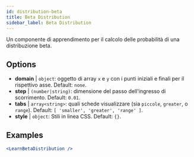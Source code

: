 ```yaml
---
id: distribution-beta
title: Beta Distribution
sidebar_label: Beta Distribution
---
```


Un componente di apprendimento per il calcolo delle probabilità di una distribuzione beta.

## Options

* __domain__ | `object`: oggetto di array `x` e `y` con i punti iniziali e finali per il rispettivo asse. Default: `none`.
* __step__ | `(number|string)`: dimensione del passo dell'ingresso di scorrimento. Default: `0.01`.
* __tabs__ | `array<string>`: quali schede visualizzare (sia `piccole`, `greater`, o `range`). Default: `[
  'smaller',
  'greater',
  'range'
]`.
* __style__ | `object`: Stili in linea CSS. Default: `{}`.


## Examples

```jsx live
<LearnBetaDistribution />
```


